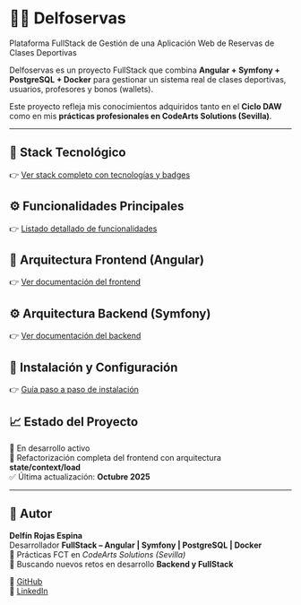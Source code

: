 # 🏋️‍♂️ Delfoservas

Plataforma FullStack de Gestión de una Aplicación Web de Reservas de Clases Deportivas

Delfoservas es un proyecto FullStack que combina **Angular + Symfony + PostgreSQL + Docker** para gestionar un sistema real de clases deportivas, usuarios, profesores y bonos (wallets).

Este proyecto refleja mis conocimientos adquiridos tanto en el **Ciclo DAW** como en mis **prácticas profesionales en CodeArts Solutions (Sevilla)**.

---

## 🚀 Stack Tecnológico
👉 [Ver stack completo con tecnologías y badges](./docs/stack.md)

## ⚙️ Funcionalidades Principales
👉 [Listado detallado de funcionalidades](./docs/funcionalidades.md)

## 🧱 Arquitectura Frontend (Angular)
👉 [Ver documentación del frontend](./docs/frontend.md)

## ⚙️ Arquitectura Backend (Symfony)
👉 [Ver documentación del backend](./docs/backend.md)

## 🧩 Instalación y Configuración
👉 [Guía paso a paso de instalación](./docs/install.md)

## 📈 Estado del Proyecto
🚧 En desarrollo activo  
🔄 Refactorización completa del frontend con arquitectura **state/context/load**  
✅ Última actualización: **Octubre 2025**

---

## 👤 Autor

**Delfín Rojas Espina**  
Desarrollador **FullStack – Angular | Symfony | PostgreSQL | Docker**  
💼 Prácticas FCT en *CodeArts Solutions (Sevilla)*  
🚀 Buscando nuevos retos en desarrollo **Backend y FullStack**

🔗 [GitHub](https://github.com/delforojas)  
🔗 [LinkedIn](https://www.linkedin.com/in/delfinrojasespina/)